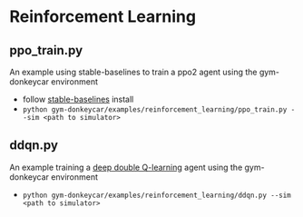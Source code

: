 # Reinforcement Learning

## ppo_train.py

An example using stable-baselines to train a ppo2 agent using the gym-donkeycar environment

* follow [stable-baselines](https://github.com/hill-a/stable-baselines) install
* ```python gym-donkeycar/examples/reinforcement_learning/ppo_train.py --sim <path to simulator>```

## ddqn.py

An example training a [deep double Q-learning](https://arxiv.org/abs/1509.06461) agent using the gym-donkeycar environment

* ```python gym-donkeycar/examples/reinforcement_learning/ddqn.py --sim <path to simulator>```